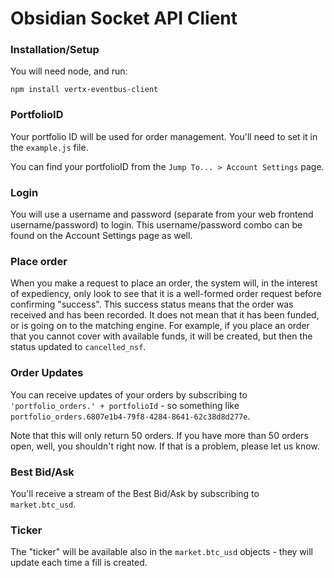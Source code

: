 # Obsidian Socket API Client

### Installation/Setup

You will need node, and run:

```
npm install vertx-eventbus-client
```

### PortfolioID

Your portfolio ID will be used for order management.  You'll need to set it in the `example.js` file.

You can find your portfolioID from the `Jump To... > Account Settings` page.

### Login

You will use a username and password (separate from your web frontend username/password) to login.  This username/password combo can be found on the Account Settings page as well.

### Place order

When you make a request to place an order, the system will, in the interest of expediency, only look to see that it is a well-formed order request before confirming "success".  This success status means that the order was received and has been recorded.  It does not mean that it has been funded, or is going on to the matching engine.  For example, if you place an order that you cannot cover with available funds, it will be created, but then the status updated to `cancelled_nsf`.

### Order Updates

You can receive updates of your orders by subscribing to `'portfolio_orders.' + portfolioId` - so something like  `portfolio_orders.6807e1b4-79f8-4284-8641-62c38d8d277e`.

Note that this will only return 50 orders.  If you have more than 50 orders open, well, you shouldn't right now.  If that is a problem, please let us know.

### Best Bid/Ask

You'll receive a stream of the Best Bid/Ask by subscribing to `market.btc_usd`.

### Ticker

The "ticker" will be available also in the `market.btc_usd` objects - they will update each time a fill is created.
